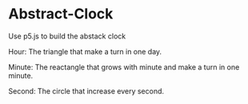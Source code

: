 # Abstract-Clock

Use p5.js to build the abstack clock

Hour: The triangle that make a turn in one day.

Minute: The reactangle that grows with minute and make a turn in one minute.

Second: The circle that increase every second.
